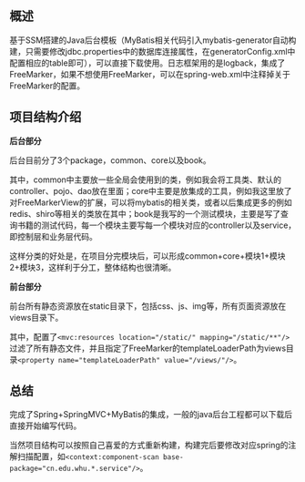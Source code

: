 ## 概述
基于SSM搭建的Java后台模板（MyBatis相关代码引入mybatis-generator自动构建，只需要修改jdbc.properties中的数据库连接属性，在generatorConfig.xml中配置相应的table即可），可以直接下载使用。日志框架用的是logback，集成了FreeMarker，如果不想使用FreeMarker，可以在spring-web.xml中注释掉关于FreeMarker的配置。

## 项目结构介绍
**后台部分**

后台目前分了3个package，common、core以及book。

其中，common中主要放一些全局会使用到的类，例如我会将工具类、默认的controller、pojo、dao放在里面；core中主要是放集成的工具，例如我这里放了对FreeMarkerView的扩展，可以将mybatis的相关类，或者以后集成更多的例如redis、shiro等相关的类放在其中；book是我写的一个测试模块，主要是写了查询书籍的测试代码，每一个模块主要写每一个模块对应的controller以及service，即控制层和业务层代码。

这样分类的好处是，在项目分完模块后，可以形成common+core+模块1+模块2+模块3，这样利于分工，整体结构也很清晰。

**前台部分**

前台所有静态资源放在static目录下，包括css、js、img等，所有页面资源放在views目录下。

其中，配置了`<mvc:resources location="/static/" mapping="/static/**"/>`过滤了所有静态文件，并且指定了FreeMarker的templateLoaderPath为views目录`<property name="templateLoaderPath" value="/views/"/>`。

## 总结
完成了Spring+SpringMVC+MyBatis的集成，一般的java后台工程都可以下载后直接开始编写代码。

当然项目结构可以按照自己喜爱的方式重新构建，构建完后要修改对应spring的注解扫描配置，如`<context:component-scan base-package="cn.edu.whu.*.service"/>`。